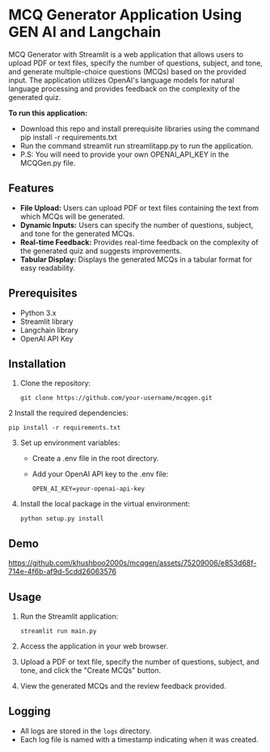 # MCQ Generator Application Using GEN AI and Langchain

MCQ Generator with Streamlit is a web application that allows users to upload PDF or text files, specify the number of questions, subject, and tone, and generate multiple-choice questions (MCQs) based on the provided input. The application utilizes OpenAI's language models for natural language processing and provides feedback on the complexity of the generated quiz.

**To run this application:**

* Download this repo and install prerequisite libraries using the command pip install -r requirements.txt
* Run the command streamlit run streamlitapp.py to run the application.
* P.S: You will need to provide your own OPENAI_API_KEY in the MCQGen.py file.

## Features
* **File Upload:** Users can upload PDF or text files containing the text from which MCQs will be generated.
* **Dynamic Inputs:** Users can specify the number of questions, subject, and tone for the generated MCQs.
* **Real-time Feedback:** Provides real-time feedback on the complexity of the generated quiz and suggests improvements.
* **Tabular Display:** Displays the generated MCQs in a tabular format for easy readability.

## Prerequisites
* Python 3.x
* Streamlit library
* Langchain library
* OpenAI API Key

## Installation
1. Clone the repository:

   ` git clone https://github.com/your-username/mcqgen.git `
    
   
2 Install the required dependencies:

   `pip install -r requirements.txt`

3. Set up environment variables:

    + Create a .env file in the root directory.

    + Add your OpenAI API key to the .env file:

        `OPEN_AI_KEY=your-openai-api-key`
      
4. Install the local package in the virtual environment:

   `python setup.py install`

## Demo



https://github.com/khushboo2000s/mcqgen/assets/75209006/e853d68f-714e-4f6b-af9d-5cdd26063576

## Usage

1. Run the Streamlit application:

   `streamlit run main.py`
2. Access the application in your web browser.

3. Upload a PDF or text file, specify the number of questions, subject, and tone, and click the "Create MCQs" button.

4. View the generated MCQs and the review feedback provided.

## Logging

* All logs are stored in the `logs` directory.
* Each log file is named with a timestamp indicating when it was created.

